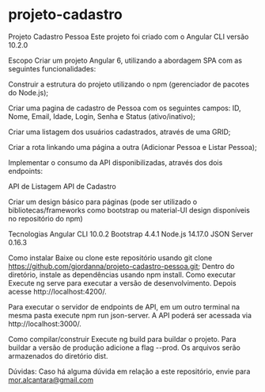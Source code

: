 # projeto-cadastro
Projeto Cadastro Pessoa
Este projeto foi criado com o Angular CLI versão 10.2.0


Escopo
Criar um projeto Angular 6, utilizando a abordagem SPA com as seguintes funcionalidades:

Construir a estrutura do projeto utilizando o npm (gerenciador de pacotes do Node.js);

Criar uma pagina de cadastro de Pessoa com os seguintes campos: ID, Nome, Email, Idade, Login, Senha e Status (ativo/inativo);

Criar uma listagem dos usuários cadastrados, através de uma GRID;

Criar a rota linkando uma página a outra (Adicionar Pessoa e Listar Pessoa);

Implementar o consumo da API disponibilizadas, através dos dois endpoints:

API de Listagem
API de Cadastro

Criar um design básico para páginas (pode ser utilizado o bibliotecas/frameworks como bootstrap ou material-UI design disponíveis no repositório do npm)


Tecnologias
Angular CLI 10.0.2
Bootstrap 4.4.1
Node.js 14.17.0
JSON Server 0.16.3


Como instalar
Baixe ou clone este repositório usando git clone https://github.com/giordanna/projeto-cadastro-pessoa.git;
Dentro do diretório, instale as dependências usando npm install.
Como executar
Execute ng serve para executar a versão de desenvolvimento. Depois acesse http://localhost:4200/.

Para executar o servidor de endpoints de API, em um outro terminal na mesma pasta execute npm run json-server. A API poderá ser acessada via http://localhost:3000/.

Como compilar/construir
Execute ng build para buildar o projeto. Para buildar a versão de produção adicione a flag --prod. Os arquivos serão armazenados do diretório dist.

Dúvidas:
Caso há alguma dúvida em relação a este repositório, envie para mor.alcantara@gmail.com
